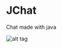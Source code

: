 # JChat
Chat made with java

![alt tag](https://raw.githubusercontent.com/orggue/JChat/master/preview.png)
